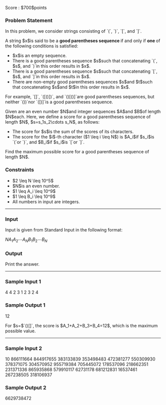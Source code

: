 
<div>

<span>

<span>

<p>
Score : $700$points
</p>

<div>

<section>

### **Problem Statement**

<p>
In this problem, we consider strings consisting of `(`, `)`, `[`, and `]`.
</p>

<p>
A string $x$is said to be a 
<strong>
good parentheses sequence
</strong>
if and only if 
<strong>
one
</strong>
of the following conditions is satisfied:
</p>

<ul>

<li>
$x$is an empty sequence.
</li>

<li>
There is a good parentheses sequence $s$such that concatenating `(`, $s$, and `)`in this order results in $x$.
</li>

<li>
There is a good parentheses sequence $s$such that concatenating `[`, $s$, and `]`in this order results in $x$.
</li>

<li>
There are non-empty good parentheses sequences $s$and $t$such that concatenating $s$and $t$in this order results in $x$.
</li>

</ul>

<p>
For example, `[]`, `([()])`, and `()[()]`are good parentheses sequences, but neither `())`nor `([)]`is a good parentheses sequence.
</p>

<p>
Given are an even number $N$and integer sequences $A$and $B$of length $N$each.
Here, we define a score for a good parentheses sequence of length $N$, $s=s_1s_2\cdots s_N$, as follows:
</p>

<ul>

<li>
The score for $s$is the sum of the scores of its characters.
</li>

<li>
The score for the $i$-th character ($1 \leq i \leq N$) is $A_i$if $s_i$is `(`or `)`, and $B_i$if $s_i$is `[`or `]`.
</li>

</ul>

<p>
Find the maximum possible score for a good parentheses sequence of length $N$.
</p>

</section>

</div>

<div>

<section>

### **Constraints**

<ul>

<li>
$2 \leq N \leq 10^5$
</li>

<li>
$N$is an even number.
</li>

<li>
$1 \leq A_i \leq 10^9$
</li>

<li>
$1 \leq B_i \leq 10^9$
</li>

<li>
All numbers in input are integers.
</li>

</ul>

</section>

</div>

---

<div>

<div>

<section>

### **Input**

<p>
Input is given from Standard Input in the following format:
</p>

<div>

$N$$A_1$$A_2$$\cdots$$A_N$$B_1$$B_2$$\cdots$$B_N$
</div>

</section>

</div>

<div>

<section>

### **Output**

<p>
Print the answer.
</p>

</section>

</div>

</div>

---

<div>

<section>

### **Sample Input 1**

<div>

4
4 2 3 1
2 3 2 4

</div>

</section>

</div>

<div>

<section>

### **Sample Output 1**

<div>

12

</div>

<p>
For $s=$`()[]`, the score is $A_1+A_2+B_3+B_4=12$, which is the maximum possible value.
</p>

</section>

</div>

---

<div>

<section>

### **Sample Input 2**

<div>

10
866111664 844917655 383133839 353498483 472381277 550309930 378371075 304570952 955719384 705445072
178537096 218662351 231371336 865935868 579910117 62731178 681212831 16537461 267238505 318106937

</div>

</section>

</div>

<div>

<section>

### **Sample Output 2**

<div>

6629738472

</div>

</section>

</div>

</span>

</span>

</div>
